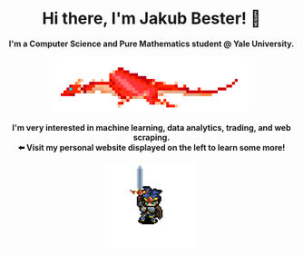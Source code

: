 <div align="center">
  <h1><b> Hi there, I'm Jakub Bester! 👋 <b></h1>
  <p> I'm a Computer Science and Pure Mathematics student @ Yale University. </p>
  <img src="gifs/flying-dragon.gif" height="100">
  <p>
    I'm very interested in machine learning, data analytics, trading, and web scraping. <br>
    ⬅️ Visit my <b> personal website <b> displayed on the left to learn some more! <br>
  </p>
  <img src="gifs/fighting-knight.gif" height="150">
  <!--<img src="gifs/hacker-display.gif" height="200">-->
  <!--[![Linkedin Badge](https://img.shields.io/badge/Linkedin-black?style=flat-square&logo=Linkedin&logoColor=white&link=https://www.linkedin.com/in/zhixuan-wu126/)]
  [![Gmail](https://img.shields.io/badge/Email-black?color=black&logo=gmail&logoColor=white)]-->
</div>
